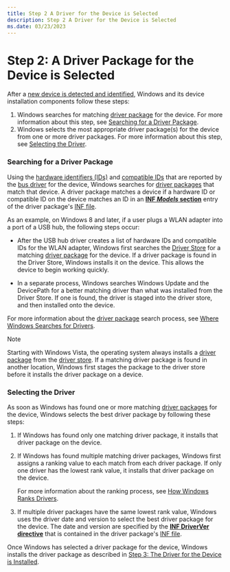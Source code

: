 ```yaml
---
title: Step 2 A Driver for the Device is Selected
description: Step 2 A Driver for the Device is Selected
ms.date: 03/23/2023
---
```


# Step 2: A Driver Package for the Device is Selected


After a [new device is detected and identified](step-1--the-new-device-is-identified.md), Windows and its device installation components follow these steps:

1.  Windows searches for matching [driver package](driver-packages.md) for the device. For more information about this step, see [Searching for a Driver Package](#searching-for-the-driver).
2.  Windows selects the most appropriate driver package(s) for the device from one or more driver packages. For more information about this step, see [Selecting the Driver](#selecting-the-driver).

### <a href="" id="searching-for-the-driver"></a>Searching for a Driver Package

Using the [hardware identifiers (IDs)](hardware-ids.md) and [compatible IDs](compatible-ids.md) that are reported by the [bus driver](../kernel/bus-drivers.md) for the device, Windows searches for [driver packages](driver-packages.md) that match that device. A driver package matches a device if a hardware ID or compatible ID on the device matches an ID in an [**INF *Models* section**](inf-models-section.md) entry of the driver package's [INF file](overview-of-inf-files.md).

As an example, on Windows 8 and later, if a user plugs a WLAN adapter into a port of a USB hub, the following steps occur:

-   After the USB hub driver creates a list of hardware IDs and compatible IDs for the WLAN adapter, Windows first searches the [Driver Store](driver-store.md) for a matching [driver package](driver-packages.md) for the device. If a driver package is found in the Driver Store, Windows installs it on the device. This allows the device to begin working quickly.

-   In a separate process, Windows searches Windows Update and the DevicePath for a better matching driver than what was installed from the Driver Store. If one is found, the driver is staged into the driver store, and then installed onto the device.

For more information about the [driver package](driver-packages.md) search process, see [Where Windows Searches for Drivers](./how-windows-selects-a-driver-for-a-device.md).

> [!NOTE]
> Starting with Windows Vista, the operating system always installs a [driver package](driver-packages.md) from the [driver store](driver-store.md). If a matching driver package is found in another location, Windows first stages the package to the driver store before it installs the driver package on a device.

### Selecting the Driver

As soon as Windows has found one or more matching [driver packages](driver-packages.md) for the device, Windows selects the best driver package by following these steps:

1.  If Windows has found only one matching driver package, it installs that driver package on the device.

2.  If Windows has found multiple matching driver packages, Windows first assigns a ranking value to each match from each driver package. If only one driver has the lowest rank value, it installs that driver package on the device.

    For more information about the ranking process, see [How Windows Ranks Drivers](how-windows-ranks-driver-packages.md).

3.  If multiple driver packages have the same lowest rank value, Windows uses the driver date and version to select the best driver package for the device. The date and version are specified by the [**INF DriverVer directive**](inf-driverver-directive.md) that is contained in the driver package's [INF file](overview-of-inf-files.md).

Once Windows has selected a driver package for the device, Windows installs the driver package as described in [Step 3: The Driver for the Device is Installed](step-3--the-driver-for-the-device-is-installed.md).
